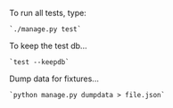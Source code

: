 To run all tests, type:

    `./manage.py test`

To keep the test db...

    `test --keepdb`

Dump data for fixtures...

    `python manage.py dumpdata > file.json`